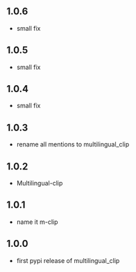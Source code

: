 ## 1.0.6

* small fix

## 1.0.5

* small fix

## 1.0.4

* small fix

## 1.0.3

* rename all mentions to multilingual_clip

## 1.0.2

* Multilingual-clip 

## 1.0.1

* name it m-clip

## 1.0.0

* first pypi release of multilingual_clip
